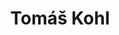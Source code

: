 ---
title: Tomáš Kohl
color: red
order: 1
link: https://tomaskohl.com/
img: browser_tomas@1x.jpg
role: Design, Development
description: Tomáš hired me to create a website for his consultancy business. He needed a website that would position him as a confident and reliable expert. I designed a simple, clean 3-column-grid website with strong, bold typography and splashes of red to highlight calls to action.
---